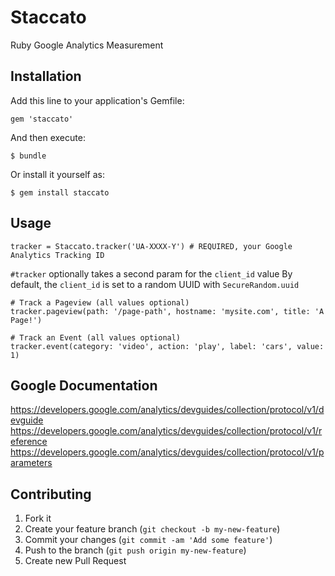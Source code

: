 # Staccato

Ruby Google Analytics Measurement

## Installation

Add this line to your application's Gemfile:

    gem 'staccato'

And then execute:

    $ bundle

Or install it yourself as:

    $ gem install staccato

## Usage

    tracker = Staccato.tracker('UA-XXXX-Y') # REQUIRED, your Google Analytics Tracking ID

`#tracker` optionally takes a second param for the `client_id` value
By default, the `client_id` is set to a random UUID with `SecureRandom.uuid`

    # Track a Pageview (all values optional)
    tracker.pageview(path: '/page-path', hostname: 'mysite.com', title: 'A Page!')

    # Track an Event (all values optional)
    tracker.event(category: 'video', action: 'play', label: 'cars', value: 1)

## Google Documentation

https://developers.google.com/analytics/devguides/collection/protocol/v1/devguide
https://developers.google.com/analytics/devguides/collection/protocol/v1/reference
https://developers.google.com/analytics/devguides/collection/protocol/v1/parameters

## Contributing

1. Fork it
2. Create your feature branch (`git checkout -b my-new-feature`)
3. Commit your changes (`git commit -am 'Add some feature'`)
4. Push to the branch (`git push origin my-new-feature`)
5. Create new Pull Request
